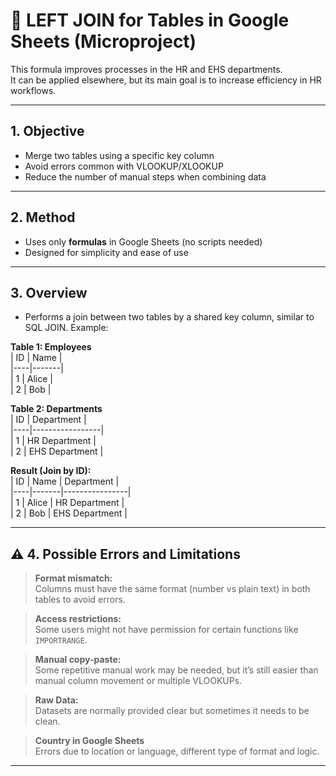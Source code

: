 # 🔗 LEFT JOIN for Tables in Google Sheets (Microproject)

This formula improves processes in the HR and EHS departments.  
It can be applied elsewhere, but its main goal is to increase efficiency in HR workflows.

---

##  1. Objective

- Merge two tables using a specific key column  
- Avoid errors common with VLOOKUP/XLOOKUP  
- Reduce the number of manual steps when combining data

---

##  2. Method

- Uses only **formulas** in Google Sheets (no scripts needed)  
- Designed for simplicity and ease of use

---

##  3. Overview

- Performs a join between two tables by a shared key column, similar to SQL JOIN. Example:

**Table 1: Employees**  
| ID | Name  |  
|----|-------|  
| 1  | Alice |  
| 2  | Bob   |  

**Table 2: Departments**  
| ID | Department      |  
|----|-----------------|  
| 1  | HR Department   |  
| 2  | EHS Department  |  

**Result (Join by ID):**  
| ID | Name  | Department     |  
|----|-------|----------------|  
| 1  | Alice | HR Department  |  
| 2  | Bob   | EHS Department |


---
## ⚠️ 4. Possible Errors and Limitations

> **Format mismatch:**  
> Columns must have the same format (number vs plain text) in both tables to avoid errors.  

> **Access restrictions:**  
> Some users might not have permission for certain functions like `IMPORTRANGE`.  

> **Manual copy-paste:**  
> Some repetitive manual work may be needed, but it’s still easier than manual column movement or multiple VLOOKUPs.

> **Raw Data:**  
> Datasets are normally provided clear but sometimes it needs to be clean.

> **Country in Google Sheets**  
> Errors due to location or language, different type of format and logic. 
---
